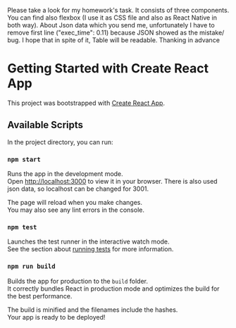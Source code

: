 Please take a look for my homework's task. It consists of three components. 
You can find also flexbox (I use it as CSS file and also as React Native in both way).
About Json data which you send me, unfortunately I have to remove first line ("exec_time": 0.11) because JSON showed as the mistake/ bug.
I hope that in spite of it, Table will be readable.
Thanking in advance

# Getting Started with Create React App

This project was bootstrapped with [Create React App](https://github.com/facebook/create-react-app).

## Available Scripts

In the project directory, you can run:

### `npm start`

Runs the app in the development mode.\
Open [http://localhost:3000](http://localhost:3000) to view it in your browser.
There is also used json data, so localhost can be changed for 3001.

The page will reload when you make changes.\
You may also see any lint errors in the console.

### `npm test`

Launches the test runner in the interactive watch mode.\
See the section about [running tests](https://facebook.github.io/create-react-app/docs/running-tests) for more information.

### `npm run build`

Builds the app for production to the `build` folder.\
It correctly bundles React in production mode and optimizes the build for the best performance.

The build is minified and the filenames include the hashes.\
Your app is ready to be deployed!



